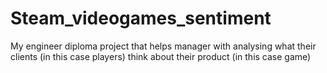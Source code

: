 # Steam_videogames_sentiment

My engineer diploma project that helps manager with analysing what their clients (in this case players) think about their product (in this case game)
